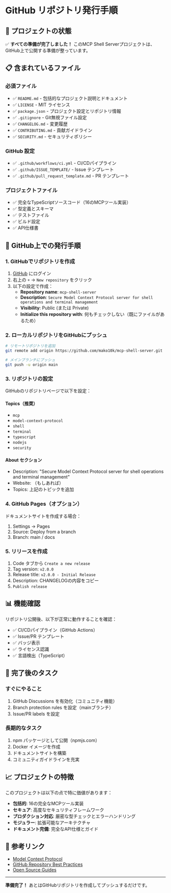 # GitHub リポジトリ発行手順

## 🎯 プロジェクトの状態

✅ **すべての準備が完了しました！** このMCP Shell Serverプロジェクトは、GitHub上で公開する準備が整っています。

## 📋 含まれているファイル

### 必須ファイル
- ✅ `README.md` - 包括的なプロジェクト説明とドキュメント
- ✅ `LICENSE` - MIT ライセンス
- ✅ `package.json` - プロジェクト設定とリポジトリ情報
- ✅ `.gitignore` - Git無視ファイル設定
- ✅ `CHANGELOG.md` - 変更履歴
- ✅ `CONTRIBUTING.md` - 貢献ガイドライン
- ✅ `SECURITY.md` - セキュリティポリシー

### GitHub 設定
- ✅ `.github/workflows/ci.yml` - CI/CDパイプライン
- ✅ `.github/ISSUE_TEMPLATE/` - Issue テンプレート
- ✅ `.github/pull_request_template.md` - PR テンプレート

### プロジェクトファイル
- ✅ 完全なTypeScriptソースコード（16のMCPツール実装）
- ✅ 型定義とスキーマ
- ✅ テストファイル
- ✅ ビルド設定
- ✅ API仕様書

## 🚀 GitHub上での発行手順

### 1. GitHubでリポジトリを作成

1. [GitHub](https://github.com) にログイン
2. 右上の `+` → `New repository` をクリック
3. 以下の設定で作成：
   - **Repository name**: `mcp-shell-server`
   - **Description**: `Secure Model Context Protocol server for shell operations and terminal management`
   - **Visibility**: Public (または Private)
   - **Initialize this repository with**: 何もチェックしない（既にファイルがあるため）

### 2. ローカルリポジトリをGitHubにプッシュ

```bash
# リモートリポジトリを追加
git remote add origin https://github.com/mako10k/mcp-shell-server.git

# メインブランチにプッシュ
git push -u origin main
```

### 3. リポジトリの設定

GitHubのリポジトリページで以下を設定：

#### Topics（推奨）
- `mcp`
- `model-context-protocol`
- `shell`
- `terminal`
- `typescript`
- `nodejs`
- `security`

#### About セクション
- Description: "Secure Model Context Protocol server for shell operations and terminal management"
- Website: （もしあれば）
- Topics: 上記のトピックを追加

### 4. GitHub Pages（オプション）
ドキュメントサイトを作成する場合：
1. Settings → Pages
2. Source: Deploy from a branch
3. Branch: main / docs

### 5. リリースを作成

1. Code タブから `Create a new release`
2. Tag version: `v2.0.0`
3. Release title: `v2.0.0 - Initial Release`
4. Description: CHANGELOGの内容をコピー
5. `Publish release`

## 📊 機能確認

リポジトリ公開後、以下が正常に動作することを確認：

- ✅ CI/CDパイプライン（GitHub Actions）
- ✅ Issue/PR テンプレート
- ✅ バッジ表示
- ✅ ライセンス認識
- ✅ 言語検出（TypeScript）

## 🎉 完了後のタスク

### すぐにやること
1. GitHub Discussions を有効化（コミュニティ機能）
2. Branch protection rules を設定（mainブランチ）
3. Issue/PR labels を設定

### 長期的なタスク
1. npm パッケージとして公開（npmjs.com）
2. Docker イメージを作成
3. ドキュメントサイトを構築
4. コミュニティガイドラインを充実

## 📈 プロジェクトの特徴

このプロジェクトは以下の点で特に価値があります：

- **包括的**: 16の完全なMCPツール実装
- **セキュア**: 高度なセキュリティフレームワーク
- **プロダクション対応**: 厳密な型チェックとエラーハンドリング
- **モジュラー**: 拡張可能なアーキテクチャ
- **ドキュメント完備**: 完全なAPI仕様とガイド

## 🔗 参考リンク

- [Model Context Protocol](https://modelcontextprotocol.io/)
- [GitHub Repository Best Practices](https://docs.github.com/en/repositories)
- [Open Source Guides](https://opensource.guide/)

---

**準備完了！** あとはGitHubリポジトリを作成してプッシュするだけです。
